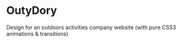 # OutyDory
Design for an outdoors activities company website (with pure CSS3 animations &amp; transitions)
